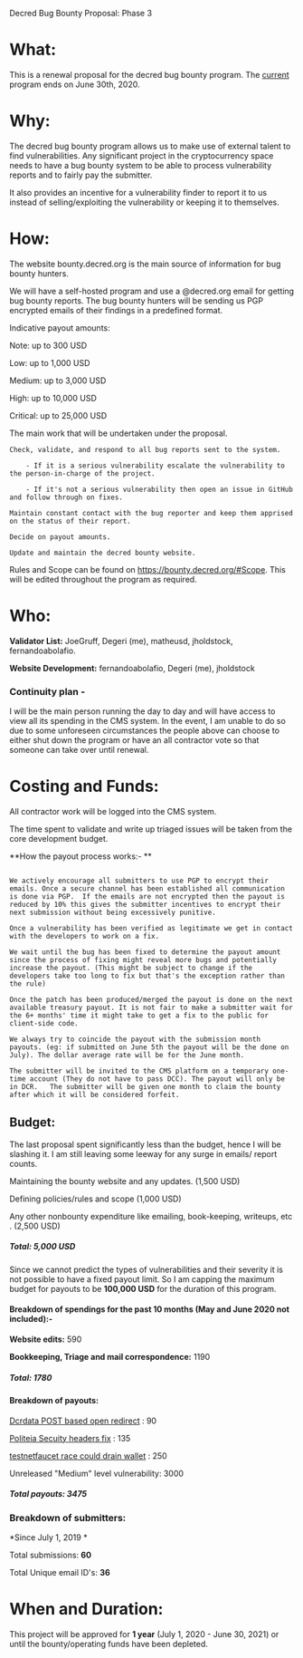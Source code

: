 Decred Bug Bounty Proposal: Phase 3

# What:

This is a renewal proposal for the decred bug bounty program. The [current](https://proposals.decred.org/proposals/073694ed82d34b2bfff51e35220e8052ad4060899b23bc25791a9383375cae70) program ends on June 30th, 2020.

# Why:

The decred bug bounty program allows us to make use of external talent to find vulnerabilities. Any significant project in the cryptocurrency space needs to have a bug bounty system to be able to process vulnerability reports and to fairly pay the submitter. 

It also provides an incentive for a vulnerability finder to report it to us instead of selling/exploiting the vulnerability or keeping it to themselves. 

# How:

The website bounty.decred.org is the main source of information for bug bounty hunters.

We will have a self-hosted program and use a @decred.org email for getting bug bounty reports. The bug bounty hunters will be sending us PGP encrypted emails of their findings in a predefined format.

Indicative payout amounts:

Note: up to 300 USD

Low: up to 1,000 USD

Medium: up to 3,000 USD

High: up to 10,000 USD

Critical: up to 25,000 USD



The main work that will be undertaken under the proposal.

    Check, validate, and respond to all bug reports sent to the system.

        - If it is a serious vulnerability escalate the vulnerability to the person-in-charge of the project.

        - If it's not a serious vulnerability then open an issue in GitHub and follow through on fixes.

    Maintain constant contact with the bug reporter and keep them apprised on the status of their report.

    Decide on payout amounts.

    Update and maintain the decred bounty website.

Rules and Scope can be found on https://bounty.decred.org/#Scope. This will be edited throughout the program as required.

# Who:


**Validator List:** JoeGruff, Degeri (me), matheusd, jholdstock, fernandoabolafio.

**Website Development:** fernandoabolafio, Degeri (me), jholdstock

### Continuity plan - 

I will be the main person running the day to day and will have access to view all its spending in the CMS system. In the event, I am unable to do so due to some unforeseen circumstances the people above can choose to either shut down the program or have an all contractor vote so that someone can take over until renewal. 

# Costing and Funds:

All contractor work will be logged into the CMS system.

The time spent to validate and write up triaged issues will be taken from the core development budget.

**How the payout process works:- **

```

We actively encourage all submitters to use PGP to encrypt their emails. Once a secure channel has been established all communication is done via PGP.  If the emails are not encrypted then the payout is reduced by 10% this gives the submitter incentives to encrypt their next submission without being excessively punitive. 

Once a vulnerability has been verified as legitimate we get in contact with the developers to work on a fix.

We wait until the bug has been fixed to determine the payout amount since the process of fixing might reveal more bugs and potentially increase the payout. (This might be subject to change if the developers take too long to fix but that's the exception rather than the rule)

Once the patch has been produced/merged the payout is done on the next available treasury payout. It is not fair to make a submitter wait for the 6+ months' time it might take to get a fix to the public for client-side code. 

We always try to coincide the payout with the submission month payouts. (eg: if submitted on June 5th the payout will be the done on July). The dollar average rate will be for the June month. 

The submitter will be invited to the CMS platform on a temporary one-time account (They do not have to pass DCC). The payout will only be in DCR.   The submitter will be given one month to claim the bounty after which it will be considered forfeit.

```

## Budget:

The last proposal spent significantly less than the budget, hence I will be slashing it. I am still leaving some leeway for any surge in emails/ report counts.

Maintaining the bounty website and any updates. (1,500 USD)

Defining policies/rules and scope (1,000 USD)

Any other nonbounty expenditure like emailing, book-keeping, writeups, etc . (2,500 USD) 

##### **Total: 5,000 USD**


Since we cannot predict the types of vulnerabilities and their severity it is not possible to have a fixed payout limit. So I am capping the maximum budget for payouts to be **100,000 USD** for the duration of this program.

#### Breakdown of spendings for the past 10 months (May and June 2020 not included):-

**Website edits:**  590 

**Bookkeeping, Triage and mail correspondence:**  1190

##### Total: **1780**

#### Breakdown of payouts:

[Dcrdata POST based open redirect](https://github.com/decred/dcrdata/pull/1563) : 90

[Politeia Secuity headers fix](https://github.com/decred/politeiagui/pull/1744) : 135

[testnetfaucet race could drain wallet](https://github.com/decred/testnetfaucet/pull/60) : 250

Unreleased "Medium" level vulnerability: 3000 

##### Total payouts: **3475**


### Breakdown of submitters:

*Since July 1, 2019 *

Total submissions: **60**

Total Unique email ID's: **36**



# When and Duration:

This project will be approved for **1 year** (July 1, 2020 - June 30, 2021) or until the bounty/operating funds have been depleted.